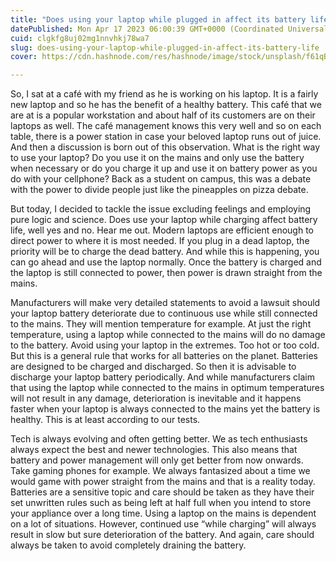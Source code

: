 ```yaml
---
title: "Does using your laptop while plugged in affect its battery life?"
datePublished: Mon Apr 17 2023 06:00:39 GMT+0000 (Coordinated Universal Time)
cuid: clgkfg8uj02mg1nnvhkj78wa7
slug: does-using-your-laptop-while-plugged-in-affect-its-battery-life
cover: https://cdn.hashnode.com/res/hashnode/image/stock/unsplash/f61qBsCuTxg/upload/c085efc2fdf27bdd89ef0d9a350c037c.jpeg

---
```


So, I sat at a café with my friend as he is working on his laptop. It is a fairly new laptop and so he has the benefit of a healthy battery. This café that we are at is a popular workstation and about half of its customers are on their laptops as well. The café management knows this very well and so on each table, there is a power station in case your beloved laptop runs out of juice. And then a discussion is born out of this observation. What is the right way to use your laptop? Do you use it on the mains and only use the battery when necessary or do you charge it up and use it on battery power as you do with your cellphone? Back as a student on campus, this was a debate with the power to divide people just like the pineapples on pizza debate.

But today, I decided to tackle the issue excluding feelings and employing pure logic and science. Does use your laptop while charging affect battery life, well yes and no. Hear me out. Modern laptops are efficient enough to direct power to where it is most needed. If you plug in a dead laptop, the priority will be to charge the dead battery. And while this is happening, you can go ahead and use the laptop normally. Once the battery is charged and the laptop is still connected to power, then power is drawn straight from the mains.

Manufacturers will make very detailed statements to avoid a lawsuit should your laptop battery deteriorate due to continuous use while still connected to the mains. They will mention temperature for example. At just the right temperature, using a laptop while connected to the mains will do no damage to the battery. Avoid using your laptop in the extremes. Too hot or too cold. But this is a general rule that works for all batteries on the planet. Batteries are designed to be charged and discharged. So then it is advisable to discharge your laptop battery periodically. And while manufacturers claim that using the laptop while connected to the mains in optimum temperatures will not result in any damage, deterioration is inevitable and it happens faster when your laptop is always connected to the mains yet the battery is healthy. This is at least according to our tests.

Tech is always evolving and often getting better. We as tech enthusiasts always expect the best and newer technologies. This also means that battery and power management will only get better from now onwards. Take gaming phones for example. We always fantasized about a time we would game with power straight from the mains and that is a reality today. Batteries are a sensitive topic and care should be taken as they have their set unwritten rules such as being left at half full when you intend to store your appliance over a long time. Using a laptop on the mains is dependent on a lot of situations. However, continued use “while charging” will always result in slow but sure deterioration of the battery. And again, care should always be taken to avoid completely draining the battery.